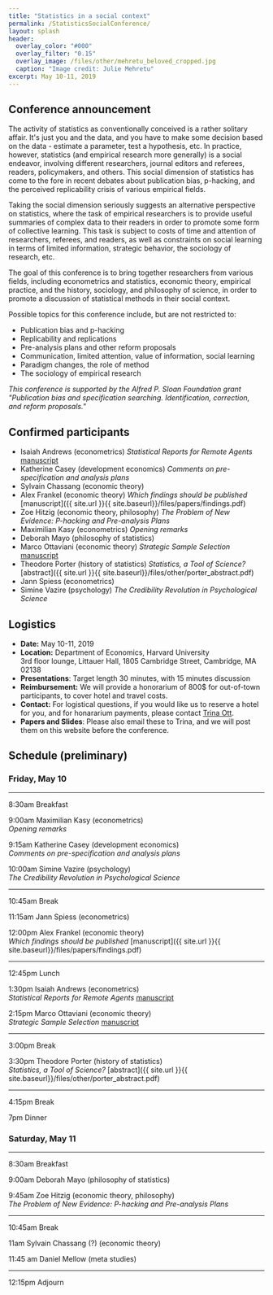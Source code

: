 ```yaml
---
title: "Statistics in a social context"
permalink: /StatisticsSocialConference/
layout: splash
header:
  overlay_color: "#000"
  overlay_filter: "0.15"
  overlay_image: /files/other/mehretu_beloved_cropped.jpg
  caption: "Image credit: Julie Mehretu"
excerpt: May 10-11, 2019
---
```



## Conference announcement
The activity of statistics as conventionally conceived is a rather solitary affair. It's just you and the data, and you have to make some decision based on the data - estimate a parameter, test a hypothesis, etc.
In practice, however, statistics (and empirical research more generally) is a social endeavor, involving different researchers, journal editors and referees, readers, policymakers, and others.
This social dimension of statistics has come to the fore in recent debates about publication bias, p-hacking, and the perceived replicability crisis of various empirical fields.

Taking the social dimension seriously suggests an alternative perspective on statistics, where the task of empirical researchers is to provide useful summaries of complex data to their readers in order to promote some form of collective learning. This task is subject to costs of time and attention of researchers, referees, and readers, as well as constraints on social learning in terms of limited information, strategic behavior, the sociology of research, etc.

The goal of this conference is to bring together researchers from various fields, including econometrics and statistics, economic theory, empirical practice, and the history, sociology, and philosophy of science, in order to promote a discussion of statistical methods in their social context.


Possible topics for this conference include, but are not restricted to:
* Publication bias and p-hacking
* Replicability and replications
* Pre-analysis plans and other reform proposals
* Communication, limited attention, value of information, social learning
* Paradigm changes, the role of method
* The sociology of empirical research


*This conference is supported by the Alfred P. Sloan Foundation grant "Publication bias and specification searching. Identification, correction, and reform proposals."*

## Confirmed participants
* Isaiah Andrews (econometrics) *Statistical Reports for Remote Agents* [manuscript](https://scholar.harvard.edu/files/iandrews/files/audience.pdf)
* Katherine Casey (development economics) *Comments on pre-specification and analysis plans*
* Sylvain Chassang (economic theory)
* Alex Frankel (economic theory) *Which findings should be published* [manuscript]({{ site.url }}{{ site.baseurl}}/files/papers/findings.pdf)  
* Zoe Hitzig (economic theory, philosophy) *The Problem of New Evidence: P-hacking and Pre-analysis Plans*
* Maximilian Kasy (econometrics) *Opening remarks*
* Deborah Mayo (philosophy of statistics)
* Marco Ottaviani (economic theory) *Strategic Sample Selection* [manuscript](http://didattica.unibocconi.it/mypage/upload/48832_20180715_022227_SSS-2018-07-14.PDF)
* Theodore Porter (history of statistics) *Statistics, a Tool of Science?* [abstract]({{ site.url }}{{ site.baseurl}}/files/other/porter_abstract.pdf)  
* Jann Spiess (econometrics)
* Simine Vazire (psychology) *The Credibility Revolution in Psychological Science*

## Logistics
* **Date:** May 10-11, 2019
* **Location:** Department of Economics, Harvard University  
  3rd floor lounge, Littauer Hall, 1805 Cambridge Street, Cambridge, MA 02138
* **Presentations**: Target length 30 minutes, with 15 minutes discussion
* **Reimbursement:** We will provide a honorarium of 800$ for out-of-town participants, to cover hotel and travel costs.
* **Contact:** For logistical questions, if you would like us to reserve a hotel for you, and for honararium payments, please contact [Trina Ott](mailto:ott@fas.harvard.edu).
* **Papers and Slides**: Please also email these to Trina, and we will post them on this website before the conference.


## Schedule (preliminary)

### Friday, May 10

---
8:30am Breakfast

9:00am Maximilian Kasy (econometrics)  
*Opening remarks*  

9:15am Katherine Casey (development economics)  
*Comments on pre-specification and analysis plans*

10:00am Simine Vazire (psychology)  
*The Credibility Revolution in Psychological Science*

---
10:45am Break


11:15am Jann Spiess (econometrics)  


12:00pm Alex Frankel (economic theory)  
*Which findings should be published* [manuscript]({{ site.url }}{{ site.baseurl}}/files/papers/findings.pdf)  

---
12:45pm Lunch


1:30pm Isaiah Andrews (econometrics)  
*Statistical Reports for Remote Agents* [manuscript](https://scholar.harvard.edu/files/iandrews/files/audience.pdf) 

2:15pm Marco Ottaviani (economic theory)  
*Strategic Sample Selection* [manuscript](http://didattica.unibocconi.it/mypage/upload/48832_20180715_022227_SSS-2018-07-14.PDF)

---
3:00pm Break


3:30pm Theodore Porter (history of statistics)  
*Statistics, a Tool of Science?* [abstract]({{ site.url }}{{ site.baseurl}}/files/other/porter_abstract.pdf)  


---
4:15pm Break


7pm Dinner

### Saturday, May 11

---
8:30am Breakfast

9:00am Deborah Mayo (philosophy of statistics)

9:45am Zoe Hitzig (economic theory, philosophy)  
*The Problem of New Evidence: P-hacking and Pre-analysis Plans*

---
10:45am Break


11am Sylvain Chassang (?) (economic theory) 

11:45 am Daniel Mellow (meta studies)
	
---
12:15pm Adjourn









